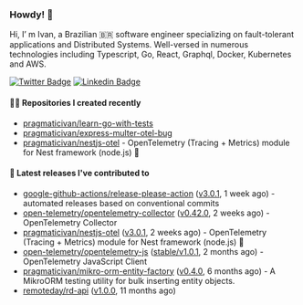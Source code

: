 ### Howdy! 🤠

Hi, I’ m Ivan, a Brazilian 🇧🇷 software engineer specializing on fault-tolerant applications and Distributed Systems. Well-versed in numerous technologies including Typescript, Go, React, Graphql, Docker, Kubernetes and AWS.

[![Twitter Badge](https://img.shields.io/badge/-@pragmaticivan-1ca0f1?style=flat&labelColor=1ca0f1&logo=twitter&logoColor=white&link=https://twitter.com/pragmaticivan)](https://twitter.com/pragmaticivan)
[![Linkedin Badge](https://img.shields.io/badge/-LinkedIn-blue?style=flat&logo=Linkedin&logoColor=white&link=https://www.linkedin.com/in/pragmaticivan/)](https://www.linkedin.com/in/pragmaticivan/)


#### 👨‍💻 Repositories I created recently

- [pragmaticivan/learn-go-with-tests](https://github.com/pragmaticivan/learn-go-with-tests)
- [pragmaticivan/express-multer-otel-bug](https://github.com/pragmaticivan/express-multer-otel-bug)
- [pragmaticivan/nestjs-otel](https://github.com/pragmaticivan/nestjs-otel) - OpenTelemetry (Tracing &#43; Metrics) module for Nest framework (node.js)  🔭

#### 🚀 Latest releases I've contributed to

- [google-github-actions/release-please-action](https://github.com/google-github-actions/release-please-action) ([v3.0.1](https://github.com/google-github-actions/release-please-action/releases/tag/v3.0.1), 1 week ago) - automated releases based on conventional commits
- [open-telemetry/opentelemetry-collector](https://github.com/open-telemetry/opentelemetry-collector) ([v0.42.0](https://github.com/open-telemetry/opentelemetry-collector/releases/tag/v0.42.0), 2 weeks ago) - OpenTelemetry Collector
- [pragmaticivan/nestjs-otel](https://github.com/pragmaticivan/nestjs-otel) ([v3.0.1](https://github.com/pragmaticivan/nestjs-otel/releases/tag/v3.0.1), 2 weeks ago) - OpenTelemetry (Tracing &#43; Metrics) module for Nest framework (node.js)  🔭
- [open-telemetry/opentelemetry-js](https://github.com/open-telemetry/opentelemetry-js) ([stable/v1.0.1](https://github.com/open-telemetry/opentelemetry-js/releases/tag/stable%2Fv1.0.1), 2 months ago) - OpenTelemetry JavaScript Client
- [pragmaticivan/mikro-orm-entity-factory](https://github.com/pragmaticivan/mikro-orm-entity-factory) ([v0.4.0](https://github.com/pragmaticivan/mikro-orm-entity-factory/releases/tag/v0.4.0), 6 months ago) - A MikroORM testing utility for bulk inserting entity objects.
- [remoteday/rd-api](https://github.com/remoteday/rd-api) ([v1.0.0](https://github.com/remoteday/rd-api/releases/tag/v1.0.0), 11 months ago)
